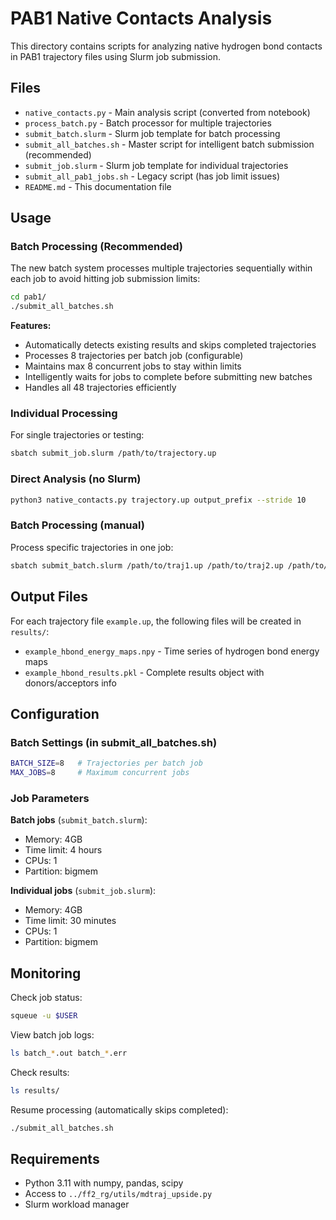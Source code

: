 # PAB1 Native Contacts Analysis

This directory contains scripts for analyzing native hydrogen bond contacts in PAB1 trajectory files using Slurm job submission.

## Files

- `native_contacts.py` - Main analysis script (converted from notebook)
- `process_batch.py` - Batch processor for multiple trajectories
- `submit_batch.slurm` - Slurm job template for batch processing
- `submit_all_batches.sh` - Master script for intelligent batch submission (recommended)
- `submit_job.slurm` - Slurm job template for individual trajectories  
- `submit_all_pab1_jobs.sh` - Legacy script (has job limit issues)
- `README.md` - This documentation file

## Usage

### Batch Processing (Recommended)

The new batch system processes multiple trajectories sequentially within each job to avoid hitting job submission limits:

```bash
cd pab1/
./submit_all_batches.sh
```

**Features:**
- Automatically detects existing results and skips completed trajectories
- Processes 8 trajectories per batch job (configurable)
- Maintains max 8 concurrent jobs to stay within limits
- Intelligently waits for jobs to complete before submitting new batches
- Handles all 48 trajectories efficiently

### Individual Processing

For single trajectories or testing:

```bash
sbatch submit_job.slurm /path/to/trajectory.up
```

### Direct Analysis (no Slurm)

```bash
python3 native_contacts.py trajectory.up output_prefix --stride 10
```

### Batch Processing (manual)

Process specific trajectories in one job:

```bash
sbatch submit_batch.slurm /path/to/traj1.up /path/to/traj2.up /path/to/traj3.up
```

## Output Files

For each trajectory file `example.up`, the following files will be created in `results/`:

- `example_hbond_energy_maps.npy` - Time series of hydrogen bond energy maps
- `example_hbond_results.pkl` - Complete results object with donors/acceptors info

## Configuration

### Batch Settings (in submit_all_batches.sh)

```bash
BATCH_SIZE=8   # Trajectories per batch job
MAX_JOBS=8     # Maximum concurrent jobs
```

### Job Parameters

**Batch jobs** (`submit_batch.slurm`):
- Memory: 4GB
- Time limit: 4 hours  
- CPUs: 1
- Partition: bigmem

**Individual jobs** (`submit_job.slurm`):
- Memory: 4GB
- Time limit: 30 minutes
- CPUs: 1
- Partition: bigmem

## Monitoring

Check job status:
```bash
squeue -u $USER
```

View batch job logs:
```bash
ls batch_*.out batch_*.err
```

Check results:
```bash
ls results/
```

Resume processing (automatically skips completed):
```bash
./submit_all_batches.sh
```

## Requirements

- Python 3.11 with numpy, pandas, scipy
- Access to `../ff2_rg/utils/mdtraj_upside.py`
- Slurm workload manager
